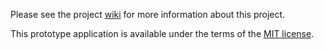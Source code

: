 Please see the project [wiki](../../wiki) for more information about this project.

This prototype application is available under the terms of the [MIT license](COPYING).
